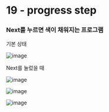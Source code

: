 <h1>19 - progress step</h1>

<h3>Next를 누르면 색이 채워지는 프로그램</h3>

<p>기본 상태</p>

![image](https://github.com/Yuika12321/2024_get_a_job/assets/131143940/0683fadd-d2f9-47da-8438-d31f0cc98d8b)

<p>Next를 눌렀을 때</p>

![image](https://github.com/Yuika12321/2024_get_a_job/assets/131143940/2b28ba23-5048-4b61-ab08-4c47728093a4)

![image](https://github.com/Yuika12321/2024_get_a_job/assets/131143940/133a281a-246a-4a7a-86ab-baa7b73e92df)

![image](https://github.com/Yuika12321/2024_get_a_job/assets/131143940/d0d66f13-b6ac-4924-8274-c6658aaef655)


